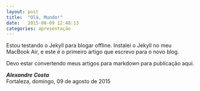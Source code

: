 ```yaml
---
layout: post
title:  "Olá, Mundo!"
date:   2015-08-09 12:48:13
categories: apresentação
---
```


Estou testando o Jekyll para blogar offline. Instalei o Jekyll no meu MacBook Air, e este é o primeiro artigo que escrevo para o novo blog. 

Devo estar convertendo meus artigos para markdown para publicação aqui.

***Alexandre Costa***   
Fortaleza, domingo, 09 de agosto de 2015   
